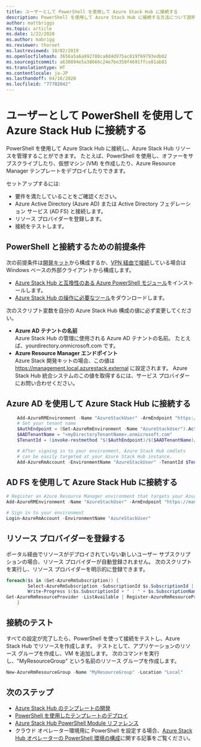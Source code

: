 ```yaml
---
title: ユーザーとして PowerShell を使用して Azure Stack Hub に接続する
description: PowerShell を使用して Azure Stack Hub に接続する方法について説明します。
author: mattbriggs
ms.topic: article
ms.date: 1/22/2020
ms.author: mabrigg
ms.reviewer: thoroet
ms.lastreviewed: 10/02/2019
ms.openlocfilehash: 3656a5a6a992788ca8d4d975ac819f69793edb02
ms.sourcegitcommit: a630894e5a38666c24e7be350f4691ffce81ab81
ms.translationtype: HT
ms.contentlocale: ja-JP
ms.lasthandoff: 04/16/2020
ms.locfileid: "77702042"
---
```

# <a name="connect-to-azure-stack-hub-with-powershell-as-a-user"></a>ユーザーとして PowerShell を使用して Azure Stack Hub に接続する

PowerShell を使用して Azure Stack Hub に接続し、Azure Stack Hub リソースを管理することができます。 たとえば、PowerShell を使用し、オファーをサブスクライブしたり、仮想マシン (VM) を作成したり、Azure Resource Manager テンプレートをデプロイしたりできます。

セットアップするには:
  - 要件を満たしていることをご確認ください。
  - Azure Active Directory (Azure AD) または Active Directory フェデレーション サービス (AD FS) と接続します。 
  - リソース プロバイダーを登録します。
  - 接続をテストします。

## <a name="prerequisites-to-connecting-with-powershell"></a>PowerShell と接続するための前提条件

次の前提条件は[開発キット](../asdk/asdk-connect.md#connect-to-azure-stack-using-rdp)から構成するか、[VPN 経由で接続](../asdk/asdk-connect.md#connect-to-azure-stack-using-vpn)している場合は Windows ベースの外部クライアントから構成します。

* [Azure Stack Hub と互換性のある Azure PowerShell モジュール](../operator/azure-stack-powershell-install.md)をインストールします。
* [Azure Stack Hub の操作に必要なツール](../operator/azure-stack-powershell-download.md)をダウンロードします。

次のスクリプト変数を自分の Azure Stack Hub 構成の値に必ず変更してください。

- **Azure AD テナントの名前**  
  Azure Stack Hub の管理に使用される Azure AD テナントの名前。 たとえば、yourdirectory.onmicrosoft.com です。
- **Azure Resource Manager エンドポイント**  
  Azure Stack 開発キットの場合、この値は https://management.local.azurestack.external に設定されます。 Azure Stack Hub 統合システムのこの値を取得するには、サービス プロバイダーにお問い合わせください。

## <a name="connect-to-azure-stack-hub-with-azure-ad"></a>Azure AD を使用して Azure Stack Hub に接続する

```powershell  
    Add-AzureRMEnvironment -Name "AzureStackUser" -ArmEndpoint "https://management.local.azurestack.external"
    # Set your tenant name
    $AuthEndpoint = (Get-AzureRmEnvironment -Name "AzureStackUser").ActiveDirectoryAuthority.TrimEnd('/')
    $AADTenantName = "<myDirectoryTenantName>.onmicrosoft.com"
    $TenantId = (invoke-restmethod "$($AuthEndpoint)/$($AADTenantName)/.well-known/openid-configuration").issuer.TrimEnd('/').Split('/')[-1]

    # After signing in to your environment, Azure Stack Hub cmdlets
    # can be easily targeted at your Azure Stack Hub instance.
    Add-AzureRmAccount -EnvironmentName "AzureStackUser" -TenantId $TenantId
```

## <a name="connect-to-azure-stack-hub-with-ad-fs"></a>AD FS を使用して Azure Stack Hub に接続する

  ```powershell  
  # Register an Azure Resource Manager environment that targets your Azure Stack Hub instance
  Add-AzureRMEnvironment -Name "AzureStackUser" -ArmEndpoint "https://management.local.azurestack.external"

  # Sign in to your environment
  Login-AzureRmAccount -EnvironmentName "AzureStackUser"
  ```

## <a name="register-resource-providers"></a>リソース プロバイダーを登録する

ポータル経由でリソースがデプロイされていない新しいユーザー サブスクリプションの場合、リソース プロバイダーが自動登録されません。 次のスクリプトを実行し、リソース プロバイダーを明示的に登録できます。

```powershell  
foreach($s in (Get-AzureRmSubscription)) {
        Select-AzureRmSubscription -SubscriptionId $s.SubscriptionId | Out-Null
        Write-Progress $($s.SubscriptionId + " : " + $s.SubscriptionName)
Get-AzureRmResourceProvider -ListAvailable | Register-AzureRmResourceProvider
    }
```

## <a name="test-the-connectivity"></a>接続のテスト

すべての設定が完了したら、PowerShell を使って接続をテストし、Azure Stack Hub でリソースを作成します。 テストとして、アプリケーションのリソース グループを作成し、VM を追加します。 次のコマンドを実行し、"MyResourceGroup" という名前のリソース グループを作成します。

```powershell  
New-AzureRmResourceGroup -Name "MyResourceGroup" -Location "Local"
```

## <a name="next-steps"></a>次のステップ

- [Azure Stack Hub のテンプレートの開発](azure-stack-develop-templates.md)
- [PowerShell を使用したテンプレートのデプロイ](azure-stack-deploy-template-powershell.md)
- [Azure Stack Hub PowerShell Module リファレンス](https://docs.microsoft.com/powershell/azure/azure-stack/overview)
- クラウド オペレーター環境用に PowerShell を設定する場合、[Azure Stack Hub オペレーターの PowerShell 環境の構成](../operator/azure-stack-powershell-configure-admin.md)に関する記事をご覧ください。
